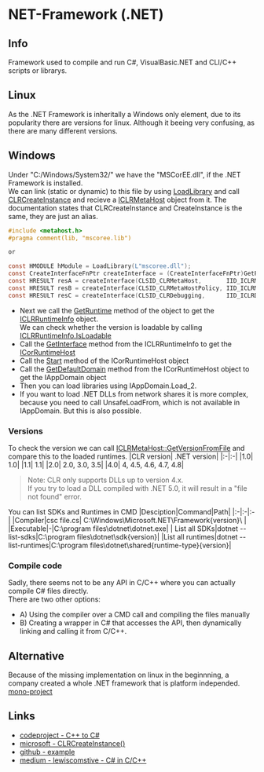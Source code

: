 # NET-Framework (.NET)
## Info
Framework used to compile and run C#, VisualBasic.NET and CLI/C++ scripts or librarys.

## Linux
As the .NET Framework is inheritally a Windows only element, due to its popularity there are versions for linux.
Although it beeing very confusing, as there are many different versions.

## Windows
Under "C:/Windows/System32/" we have the "MSCorEE.dll", if the .NET Framework is installed.<br>
We can link (static or dynamic) to this file by using [LoadLibrary](https://learn.microsoft.com/en-us/windows/win32/api/libloaderapi/nf-libloaderapi-loadlibrarya)
and call [CLRCreateInstance](https://learn.microsoft.com/en-us/dotnet/framework/unmanaged-api/hosting/clrcreateinstance-function) 
and recieve a [ICLRMetaHost](https://learn.microsoft.com/en-us/dotnet/framework/unmanaged-api/hosting/iclrmetahost-interface) object from it.
The documentation states that CLRCreateInstance and CreateInstance is the same, they are just an alias. 

```C
#include <metahost.h>
#pragma comment(lib, "mscoree.lib")

or

const HMODULE hModule = LoadLibrary(L"mscoree.dll");
const CreateInterfaceFnPtr createInterface = (CreateInterfaceFnPtr)GetProcAddress(hModule, "CreateInterface");
const HRESULT resA = createInterface(CLSID_CLRMetaHost,       IID_ICLRMetaHost,       (LPVOID*)&pMetaHost);
const HRESULT resB = createInterface(CLSID_CLRMetaHostPolicy, IID_ICLRMetaHostPolicy, (LPVOID*)&pMetaHostPolicy);
const HRESULT resC = createInterface(CLSID_CLRDebugging,      IID_ICLRDebugging,      (LPVOID*)&pCLRDebugging);
```

- Next we call the [GetRuntime](https://learn.microsoft.com/en-us/dotnet/framework/unmanaged-api/hosting/iclrmetahost-getruntime-method) method 
of the object to get the [ICLRRuntimeInfo](https://learn.microsoft.com/en-us/dotnet/framework/unmanaged-api/hosting/iclrruntimeinfo-interface) object.<br>
We can check whether the version is loadable by calling [ICLRRuntimeInfo.IsLoadable](https://learn.microsoft.com/en-us/dotnet/framework/unmanaged-api/hosting/iclrruntimeinfo-isloadable-method)
- Call the [GetInterface](https://learn.microsoft.com/en-us/dotnet/framework/unmanaged-api/hosting/iclrruntimeinfo-getinterface-method) method
from the ICLRRuntimeInfo to get the [ICorRuntimeHost](https://learn.microsoft.com/en-us/dotnet/framework/unmanaged-api/hosting/iclrruntimehost-interface)
- Call the [Start](https://learn.microsoft.com/en-us/dotnet/framework/unmanaged-api/hosting/iclrruntimehost-start-method) method
of the ICorRuntimeHost object
- Call the [GetDefaultDomain]() method
from the ICorRuntimeHost object to get the IAppDomain object
- Then you can load libraries using IAppDomain.Load_2.
- If you want to load .NET DLLs from network shares it is more complex, because
you need to call UnsafeLoadFrom, which is not available in IAppDomain. But this is also possible.

### Versions
To check the version we can call [ICLRMetaHost::GetVersionFromFile](https://learn.microsoft.com/en-us/dotnet/framework/unmanaged-api/hosting/iclrmetahost-getversionfromfile-method) and compare this to the loaded runtimes.
|CLR version|	.NET version|
|:-|:-|
|1.0|	1.0|
|1.1|	1.1|
|2.0|	2.0, 3.0, 3.5|
|4.0|	4, 4.5, 4.6, 4.7, 4.8|
> Note: CLR only supports DLLs up to version 4.x.<br>
> If you try to load a DLL compiled with .NET 5.0, it will result in a "file not found" error.

You can list SDKs and Runtimes in CMD
|Desciption|Command|Path|
|:-|:-|:-|
|Compiler|csc file.cs| C:\Windows\Microsoft.NET\Framework\{version}\ |
|Executable|-|C:\program files\dotnet\dotnet.exe|
| List all SDKs|dotnet --list-sdks|C:\program files\dotnet\sdk\{version}\|
|List all runtimes|dotnet --list-runtimes|C:\program files\dotnet\shared\{runtime-type}\{version}\|

### Compile code
Sadly, there seems not to be any API in C/C++ where you can actually compile C# files directly.<br>
There are two other options:<br>
- A) Using the compiler over a CMD call and compiling the files manually
- B) Creating a wrapper in C# that accesses the API, then dynamically linking and calling it from C/C++.


## Alternative
Because of the missing implementation on linux in the beginnning, a company created a whole .NET framework that is platform independed.
[mono-project](https://www.mono-project.com/)


## Links
- [codeproject - C++ to C#](https://www.codeproject.com/KB/cs/unmanagedtomanaged.aspx)
- [microsoft - CLRCreateInstance()](https://learn.microsoft.com/de-de/dotnet/framework/unmanaged-api/hosting/clrcreateinstance-function)
- [github - example](https://gist.github.com/xpn/e95a62c6afcf06ede52568fcd8187cc2)
- [medium - lewiscomstive - C# in C/C++](https://medium.com/@lewiscomstive/how-to-embed-c-scripting-into-your-c-application-782b2e57245a)
